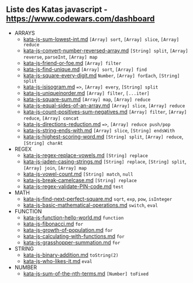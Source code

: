 ## Liste des Katas javascript - https://www.codewars.com/dashboard

* ARRAYS
  * [kata-js-sum-lowest-int.md](kata-js-sum-lowest-int.md) `[Array] sort`, `[Array] slice`, `[Array] reduce`
  * [kata-js-convert-number-reversed-array.md](kata-js-convert-number-reversed-array.md) `[String] split`, `[Array] reverse`, `parseInt`, `[Array] map`
  * [kata-js-friend-or-foe.md](kata-js-friend-or-foe.md) `[Array] filter`
  * [kata-js-find-unique.md](kata-js-find-unique.md) `[Array] sort`, `[Array] find`
  * [kata-js-square-every-digit.md](kata-js-square-every-digit.md) `Number`, `[Array] forEach`, `[String] split`
  * [kata-js-isisogram.md](kata-js-isisogram.md) `=>`, `[Array] every`, `[String] split`
  * [kata-js-uniqueinorder.md](kata-js-uniqueinorder.md) `[Array] filter`, `[...iter]`
  * [kata-js-square-sum.md](kata-js-square-sum.md) `[Array] map`, `[Array] reduce`
  * [kata-js-equal-sides-of-an-array.md](kata-js-equal-sides-of-an-array.md) `[Array] slice`, `[Array] reduce`
  * [kata-js-count-positives-sum-negatives.md](kata-js-count-positives-sum-negatives.md) `[Array] filter`, `[Array] reduce`, `[Array] concat`
  * [kata-js-directions-reduction.md](kata-js-directions-reduction.md) `=>`, `[Array] reduce push/pop`
  * [kata-js-string-ends-with.md](kata-js-string-ends-with.md) `[Array] slice`, `[String] endsWith`
  * [kata-js-highest-scoring-word.md](kata-js-highest-scoring-word.md) `[String] split`, `[Array] reduce`, `[String] charAt`
* REGEX
  * [kata-js-regex-replace-vowels.md](kata-js-regex-replace-vowels.md) `[String] replace`
  * [kata-js-jaden-casing-strings.md](kata-js-jaden-casing-strings.md) `[String] replace`, `[String] split`, `[Array] join`, `[Array] map`
  * [kata-js-vowel-count.md](kata-js-vowel-count.md) `[String] match`, `null`
  * [kata-js-break-camelcase.md](kata-js-break-camelcase.md) `[String] replace`
  * [kata-js-regex-validate-PIN-code.md](kata-js-regex-validate-PIN-code.md) `test`
* MATH
  * [kata-js-find-next-perfect-square.md](kata-js-find-next-perfect-square.md) `sqrt`, `exp`, `pow`, `isInteger`
  * [kata-js-basic-mathematical-operations.md](kata-js-basic-mathematical-operations.md) `switch`, `eval`
* FUNCTION
  * [kata-js-function-hello-world.md](kata-js-function-hello-world.md) `function`
  * [kata-js-fibonacci.md](kata-js-fibonacci.md) `for`
  * [kata-js-growth-of-population.md](kata-js-growth-of-population.md) `for`
  * [kata-js-calculating-with-functions.md](kata-js-calculating-with-functions.md) `for`
  * [kata-js-grasshopper-summation.md](kata-js-grasshopper-summation.md) `for`
* STRING
  * [kata-js-binary-addition.md](kata-js-binary-addition.md) `toString(2)`
  * [kata-js-who-likes-it.md](kata-js-who-likes-it.md) `eval`
* NUMBER
  * [kata-js-sum-of-the-nth-terms.md](kata-js-sum-of-the-nth-terms.md) `[Number] toFixed`
  

  
